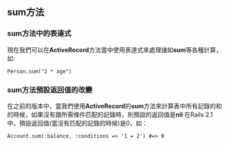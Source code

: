 ## **sum**方法

### **sum**方法中的表達式

現在我們可以在**ActiveRecord**方法當中使用表達式來處理諸如**sum**等各種計算，如:

	Person.sum("2 * age")

### **sum**方法預設返回值的改變

在之前的版本中，當我們使用**ActiveRecord**的**sum**方法來計算表中所有記錄的和的時候，如果沒有跟所需條件匹配的記錄時，則預設的返回值是**nil**‧在Rails 2.1中，預設返回值(當沒有匹配的記錄的時候)是0，如：

	Account.sum(:balance, :conditions => '1 = 2') #=> 0
